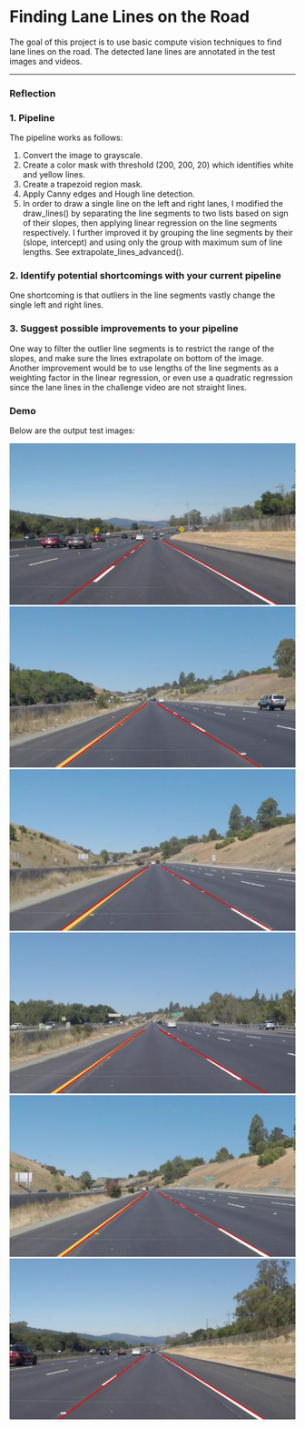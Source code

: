 # **Finding Lane Lines on the Road** 


The goal of this project is to use basic compute vision techniques to find lane lines on the road.
The detected lane lines are annotated in the test images and videos.


[//]: # (Image References)

[image1]: ./examples/grayscale.jpg "Grayscale"

---

### Reflection

### 1. Pipeline

The pipeline works as follows:
1. Convert the image to grayscale.
2. Create a color mask with threshold (200, 200, 20) which identifies white and yellow lines.
3. Create a trapezoid region mask.
4. Apply Canny edges and Hough line detection.
5. In order to draw a single line on the left and right lanes, I modified the draw_lines() by separating the line segments to two lists based on sign of their slopes, then applying linear regression on the line segments respectively. I further improved it by grouping the line segments by their (slope, intercept) and using only the group with maximum sum of line lengths. See extrapolate_lines_advanced().




### 2. Identify potential shortcomings with your current pipeline


One shortcoming is that outliers in the line segments vastly change the single left and right lines.


### 3. Suggest possible improvements to your pipeline

One way to filter the outlier line segments is to restrict the range of the slopes,
 and make sure the lines extrapolate on bottom of the image.
Another improvement would be to use lengths of the line segments as a weighting
factor in the linear regression, or even use a quadratic regression since the
 lane lines in the challenge video are not straight lines.

### Demo
Below are the output test images:

![solidWhiteCurve.jpg](test_images_output/solidWhiteCurve.jpg)
![solidYellowCurve.jpg](test_images_output/solidYellowCurve.jpg)
![whiteCarLaneSwitch.jpg](test_images_output/whiteCarLaneSwitch.jpg)
![solidYellowLeft.jpg](test_images_output/solidYellowLeft.jpg)
![solidYellowCurve2.jpg](test_images_output/solidYellowCurve2.jpg)
![solidWhiteRight.jpg](test_images_output/solidWhiteRight.jpg)
